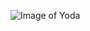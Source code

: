 ![Image of Yoda](https://www.bing.com/images/search?view=detailV2&ccid=RsQkDdzP&id=5AB4198B17290A0787B25FDE9A465734A1EC8BCE&thid=OIP.RsQkDdzPfuPqAgbrFcoVzwHaEK&mediaurl=https%3a%2f%2fstarwarsblog.starwars.com%2fwp-content%2fuploads%2fsites%2f6%2f2017%2f05%2fyoda-advice-always-in-motion-is-the-future.jpg&exph=720&expw=1280&q=yoda&simid=608053782817342749&selectedIndex=0&ajaxhist=0
)
